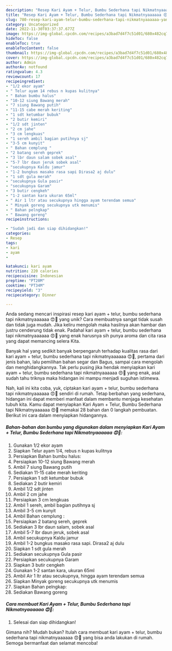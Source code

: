 ```yaml
---
description: "Resep Kari Ayam + Telur, Bumbu Sederhana tapi Nikmatnyaaaaaa 😍🤤 yang Enak"
title: "Resep Kari Ayam + Telur, Bumbu Sederhana tapi Nikmatnyaaaaaa 😍🤤 yang Enak"
slug: 780-resep-kari-ayam-telur-bumbu-sederhana-tapi-nikmatnyaaaaaa-yang-enak
category: Uncategorized
date: 2022-11-30T03:37:37.677Z
image: https://img-global.cpcdn.com/recipes/a3bad7d4f7c51d01/680x482cq70/kari-ayam-telur-bumbu-sederhana-tapi-nikmatnyaaaaaa-foto-resep-utama.jpg
hideToc: false
enableToc: true
enableTocContent: false
thumbnail: https://img-global.cpcdn.com/recipes/a3bad7d4f7c51d01/680x482cq70/kari-ayam-telur-bumbu-sederhana-tapi-nikmatnyaaaaaa-foto-resep-utama.jpg
cover: https://img-global.cpcdn.com/recipes/a3bad7d4f7c51d01/680x482cq70/kari-ayam-telur-bumbu-sederhana-tapi-nikmatnyaaaaaa-foto-resep-utama.jpg
author: Admin
authorAv: notfound
ratingvalue: 4.3
reviewcount: 17
recipeingredient:
- "1/2 ekor ayam"
- " Telur ayam 14 rebus n kupas kulitnya"
- " Bahan bumbu halus"
- "10-12 siung Bawang merah"
- "7 siung Bawang putih"
- "11-15 cabe merah keriting"
- "1 sdt ketumbar bubuk"
- "2 butir kemiri"
- "1/2 sdt jinten"
- "2 cm jahe"
- "3 cm lengkuas"
- "1 sereh ambil bagian putihnya sj"
- "3-5 cm kunyit"
- " Bahan cemplung "
- "2 batang sereh geprek"
- "3 lbr daun salam sobek asal"
- "5-7 lbr daun jeruk sobek asal"
- "secukupnya Kaldu jamur"
- "1-2 bungkus masako rasa sapi Dirasa2 aj dulu"
- "1 sdt gula merah"
- "secukupnya Gula pasir"
- "secukupnya Garam"
- "3 butir cengkeh"
- "1-2 santan kara ukuran 65ml"
- " Air 1 ltr atau secukupnya hingga ayam terendam semua"
- " Minyak goreng secukupnya utk menumis"
- " Bahan pelngkap"
- " Bawang goreng"
recipeinstructions:

- "Sudah jadi dan siap dihidangkan!"
categories:
- Resep
tags:
- kari
- ayam
- 

katakunci: kari ayam  
nutrition: 220 calories
recipecuisine: Indonesian
preptime: "PT20M"
cooktime: "PT34M"
recipeyield: "3"
recipecategory: Dinner

---
```





Anda sedang mencari inspirasi resep kari ayam + telur, bumbu sederhana tapi nikmatnyaaaaaa 😍🤤 yang unik? Cara membuatnya sangat tidak susah dan tidak juga mudah. Jika keliru mengolah maka hasilnya akan hambar dan justru cenderung tidak enak. Padahal kari ayam + telur, bumbu sederhana tapi nikmatnyaaaaaa 😍🤤 yang enak harusnya sih punya aroma dan cita rasa yang dapat memancing selera Kita.





Banyak hal yang sedikit banyak berpengaruh terhadap kualitas rasa dari kari ayam + telur, bumbu sederhana tapi nikmatnyaaaaaa 😍🤤, pertama dari jenis bahan, lalu pemilihan bahan segar dan Bagus, sampai cara mengolah dan menghidangkannya. Tak perlu pusing jika hendak menyiapkan kari ayam + telur, bumbu sederhana tapi nikmatnyaaaaaa 😍🤤 yang enak,      asal sudah tahu triknya maka hidangan ini mampu menjadi suguhan istimewa.





















Nah, kali ini kita coba, yuk, ciptakan kari ayam + telur, bumbu sederhana tapi nikmatnyaaaaaa 😍🤤 sendiri di rumah. Tetap berbahan yang sederhana, hidangan ini dapat memberi manfaat dalam membantu menjaga kesehatan tubuh kita. Kamu dapat menyiapkan Kari Ayam + Telur, Bumbu Sederhana tapi Nikmatnyaaaaaa 😍🤤 memakai 28 bahan dan 0 langkah pembuatan. Berikut ini cara dalam menyiapkan hidangannya.

<!--inarticleads1-->

##### Bahan-bahan dan bumbu yang digunakan dalam menyiapkan Kari Ayam + Telur, Bumbu Sederhana tapi Nikmatnyaaaaaa 😍🤤:

1. Gunakan 1/2 ekor ayam
1. Siapkan  Telur ayam 1/4, rebus n kupas kulitnya
1. Persiapkan  Bahan bumbu halus:
1. Persiapkan 10-12 siung Bawang merah
1. Ambil 7 siung Bawang putih
1. Sediakan 11-15 cabe merah keriting
1. Persiapkan 1 sdt ketumbar bubuk
1. Sediakan 2 butir kemiri
1. Ambil 1/2 sdt jinten
1. Ambil 2 cm jahe
1. Persiapkan 3 cm lengkuas
1. Ambil 1 sereh, ambil bagian putihnya sj
1. Ambil 3-5 cm kunyit
1. Ambil  Bahan cemplung :
1. Persiapkan 2 batang sereh, geprek
1. Sediakan 3 lbr daun salam, sobek asal
1. Ambil 5-7 lbr daun jeruk, sobek asal
1. Ambil secukupnya Kaldu jamur
1. Ambil 1-2 bungkus masako rasa sapi. Dirasa2 aj dulu
1. Siapkan 1 sdt gula merah
1. Sediakan secukupnya Gula pasir
1. Persiapkan secukupnya Garam
1. Siapkan 3 butir cengkeh
1. Gunakan 1-2 santan kara, ukuran 65ml
1. Ambil  Air 1 ltr atau secukupnya, hingga ayam terendam semua
1. Siapkan  Minyak goreng secukupnya utk menumis
1. Siapkan  Bahan pelngkap:
1. Sediakan  Bawang goreng




<!--inarticleads2-->

##### Cara membuat Kari Ayam + Telur, Bumbu Sederhana tapi Nikmatnyaaaaaa 😍🤤:


1. Selesai dan siap dihidangkan!



Gimana nih? Mudah bukan? Itulah cara membuat kari ayam + telur, bumbu sederhana tapi nikmatnyaaaaaa 😍🤤 yang bisa anda lakukan di rumah. Semoga bermanfaat dan selamat mencoba!
